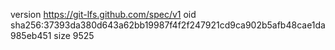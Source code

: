 version https://git-lfs.github.com/spec/v1
oid sha256:37393da380d643a62bb19987f4f2f247921cd9ca902b5afb48cae1da985eb451
size 9525
